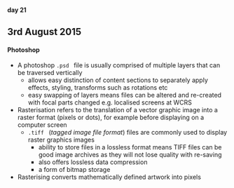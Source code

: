 #### day 21
## 3rd August 2015

#### Photoshop
* A photoshop `.psd ` file is usually comprised of multiple layers that can be traversed vertically
  * allows easy distinction of content sections to separately apply effects, styling, transforms such as rotations etc
  * easy swapping of layers means files can be altered and re-created with focal parts changed e.g. localised screens at WCRS
* Rasterisation refers to the translation of a vector graphic image into a raster format (pixels or dots), for  example before displaying on a computer screen
  * `.tiff ` (*tagged image file format*) files are commonly used to display raster graphics images
    * ability to store files in a lossless format means TIFF files can be good image archives as they will not lose quality with re-saving
    * also offers lossless data compression
    * a form of bitmap storage
* Rasterising converts mathematically defined artwork into pixels

